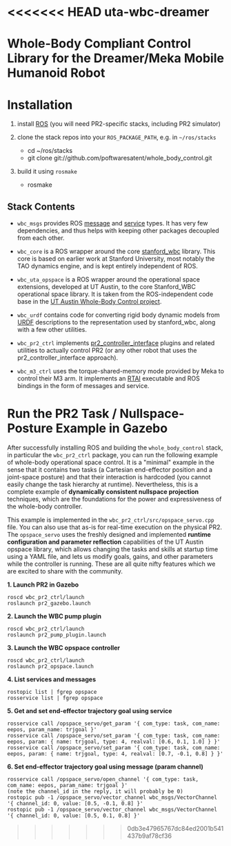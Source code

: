 <<<<<<< HEAD
uta-wbc-dreamer
===============

Whole-Body Compliant Control Library for the Dreamer/Meka Mobile Humanoid Robot
=======


Installation
============

1. install [ROS](http://www.ros.org/wiki/ROS/Installation)
   (you will need PR2-specific stacks, including PR2 simulator)

2. clone the stack repos into your `ROS_PACKAGE_PATH`, e.g. in `~/ros/stacks`
   - cd ~/ros/stacks
   - git clone git://github.com/poftwaresatent/whole_body_control.git

3. build it using `rosmake`
   - rosmake

Stack Contents
--------------

- `wbc_msgs` provides ROS [message][] and [service][] types.  It
  has very few dependencies, and thus helps with keeping other
  packages decoupled from each other.

[message]: http://www.ros.org/wiki/msg
[service]: http://www.ros.org/wiki/srv

- `wbc_core` is a ROS wrapper around the core [stanford_wbc][]
  library. This core is based on earlier work at Stanford University,
  most notably the TAO dynamics engine, and is kept entirely
  independent of ROS.

[stanford_wbc]: https://github.com/poftwaresatent/stanford_wbc

- `wbc_uta_opspace` is a ROS wrapper around the operational space
  extensions, developed at UT Austin, to the core Stanford_WBC
  operational space library. It is taken from the ROS-independent code
  base in the [UT Austin Whole-Body Control project][utaustin-wbc].

[utaustin-wbc]: https://github.com/poftwaresatent/utaustin-wbc

- `wbc_urdf` contains code for converting rigid body dynamic models
  from [URDF][] descriptions to the representation used by
  stanford_wbc, along with a few other utilities.

[URDF]: http://www.ros.org/wiki/urdf

- `wbc_pr2_ctrl` implements [pr2_controller_interface][plugin] plugins
   and related utilities to actually control PR2 (or any other robot
   that uses the pr2_controller_interface approach).

[plugin]: http://www.ros.org/wiki/pr2_controller_interface

- `wbc_m3_ctrl` uses the torque-shared-memory mode provided by Meka to
  control their M3 arm. It implements an [RTAI][] executable and ROS
  bindings in the form of messages and service.

[RTAI]: http://www.rtai.org/



Run the PR2 Task / Nullspace-Posture Example in Gazebo
======================================================

After successfully installing ROS and building the
`whole_body_control` stack, in particular the `wbc_pr2_ctrl` package,
you can run the following example of whole-body operational space
control. It is a "minimal" example in the sense that it contains two
tasks (a Cartesian end-effector position and a joint-space posture)
and that their interaction is hardcoded (you cannot easily change the
task hierarchy at runtime). Nevertheless, this is a complete example
of **dynamically consistent nullspace projection** techniques, which are
the foundations for the power and expressiveness of the whole-body
controller.

This example is implemented in the
`wbc_pr2_ctrl/src/opspace_servo.cpp` file. You can also use that as-is
for real-time execution on the physical PR2. The `opspace_servo` uses
the freshly designed and implemented **runtime configuration and
parameter reflection** capabilities of the UT Austin opspace library,
which allows changing the tasks and skills at startup time using a
YAML file, and lets us modify goals, gains, and other parameters while
the controller is running. These are all quite nifty features which we
are excited to share with the community.

**1. Launch PR2 in Gazebo**

    roscd wbc_pr2_ctrl/launch
    roslaunch pr2_gazebo.launch

**2. Launch the WBC pump plugin**

    roscd wbc_pr2_ctrl/launch
    roslaunch pr2_pump_plugin.launch

**3. Launch the WBC opspace controller**

    roscd wbc_pr2_ctrl/launch
    roslaunch pr2_opspace.launch

**4. List services and messages**

    rostopic list | fgrep opspace
    rosservice list | fgrep opspace

**5. Get and set end-effector trajectory goal using service**

    rosservice call /opspace_servo/get_param '{ com_type: task, com_name: eepos, param_name: trjgoal }'
    rosservice call /opspace_servo/set_param '{ com_type: task, com_name: eepos, param: { name: trjgoal, type: 4, realval: [0.6, 0.1, 1.0] } }'
    rosservice call /opspace_servo/set_param '{ com_type: task, com_name: eepos, param: { name: trjgoal, type: 4, realval: [0.7, -0.1, 0.8] } }'

**6. Set end-effector trajectory goal using message (param channel)**

    rosservice call /opspace_servo/open_channel '{ com_type: task, com_name: eepos, param_name: trjgoal }'
    (note the channel_id in the reply, it will probably be 0)
    rostopic pub -1 /opspace_servo/vector_channel wbc_msgs/VectorChannel '{ channel_id: 0, value: [0.5, -0.1, 0.8] }'
    rostopic pub -1 /opspace_servo/vector_channel wbc_msgs/VectorChannel '{ channel_id: 0, value: [0.5, 0.1, 0.8] }'
>>>>>>> 0db3e47965767dc84ed2001b541437b9af78cf36
